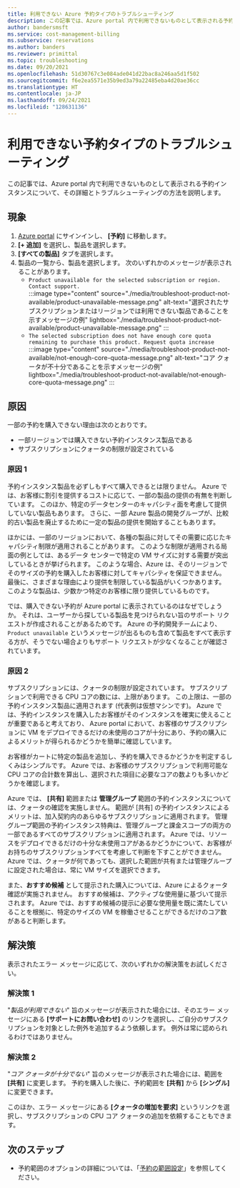 ```yaml
---
title: 利用できない Azure 予約タイプのトラブルシューティング
description: この記事では、Azure portal 内で利用できないものとして表示される予約インスタンスについて、その詳細とトラブルシューティングの方法を説明します。
author: bandersmsft
ms.service: cost-management-billing
ms.subservice: reservations
ms.author: banders
ms.reviewer: primittal
ms.topic: troubleshooting
ms.date: 09/20/2021
ms.openlocfilehash: 51d30767c3e084ade041d22bac8a246aa5d1f502
ms.sourcegitcommit: f6e2ea5571e35b9ed3a79a22485eba4d20ae36cc
ms.translationtype: HT
ms.contentlocale: ja-JP
ms.lasthandoff: 09/24/2021
ms.locfileid: "128631136"
---
```

# <a name="troubleshoot-reservation-type-not-available"></a>利用できない予約タイプのトラブルシューティング

この記事では、Azure portal 内で利用できないものとして表示される予約インスタンスについて、その詳細とトラブルシューティングの方法を説明します。

## <a name="symptoms"></a>現象

1. [Azure portal](https://portal.azure.com/) にサインインし、 **[予約]** に移動します。
2. **[+ 追加]** を選択し、製品を選択します。
3. **[すべての製品]** タブを選択します。
4. 製品の一覧から、製品を選択します。 次のいずれかのメッセージが表示されることがあります。
    - `Product unavailable for the selected subscription or region. Contact support.`  
        :::image type="content" source="./media/troubleshoot-product-not-available/product-unavailable-message.png" alt-text="選択されたサブスクリプションまたはリージョンでは利用できない製品であることを示すメッセージの例" lightbox="./media/troubleshoot-product-not-available/product-unavailable-message.png" :::
    - `The selected subscription does not have enough core quota remaining to purchase this product. Request quota increase`  
        :::image type="content" source="./media/troubleshoot-product-not-available/not-enough-core-quota-message.png" alt-text="コア クォータが不十分であることを示すメッセージの例" lightbox="./media/troubleshoot-product-not-available/not-enough-core-quota-message.png" :::

## <a name="cause"></a>原因

一部の予約を購入できない理由は次のとおりです。

- 一部リージョンでは購入できない予約インスタンス製品である
- サブスクリプションにクォータの制限が設定されている

### <a name="cause-1"></a>原因 1

予約インスタンス製品を必ずしもすべて購入できるとは限りません。 Azure では、お客様に割引を提供するコストに応じて、一部の製品の提供の有無を判断しています。 このほか、特定のデータセンターのキャパシティ面を考慮して提供していない製品もあります。 さらに、一部 Azure 製品の開発グループが、比較的古い製品を廃止するために一定の製品の提供を開始することもあります。

ほかには、一部のリージョンにおいて、各種の製品に対してその需要に応じたキャパシティ制限が適用されることがあります。 このような制限が適用される局面の例としては、あるデータ センターで特定の VM サイズに対する需要が突出しているときが挙げられます。 このような場合、Azure は、そのリージョンでそのサイズの予約を購入したお客様に対してキャパシティを保証できません。 最後に、さまざまな理由により提供を制限している製品がいくつかあります。 このような製品は、少数かつ特定のお客様に限り提供しているものです。

では、購入できない予約が Azure portal に表示されているのはなぜでしょうか。 それは、ユーザーから探している製品を見つけられない旨のサポート リクエストが作成されることがあるためです。 Azure の予約開発チームにより、`Product unavailable` というメッセージが出るものも含めて製品をすべて表示する方が、そうでない場合よりもサポート リクエストが少なくなることが確認されています。

### <a name="cause-2"></a>原因 2

サブスクリプションには、クォータの制限が設定されています。 サブスクリプションで利用できる CPU コアの数には、上限があります。 この上限は、一部の予約インスタンス製品に適用されます (代表例は仮想マシンです)。 Azure では、予約インスタンスを購入したお客様がそのインスタンスを確実に使えることが重要であると考えており、 Azure portal において、お客様のサブスクリプションに VM をデプロイできるだけの未使用のコアが十分にあり、予約の購入によるメリットが得られるかどうかを簡単に確認しています。

お客様がカートに特定の製品を追加し、予約を購入できるかどうかを判定するしくみはシンプルです。 Azure では、お客様のサブスクリプションで利用可能な CPU コアの合計数を算出し、選択された項目に必要なコアの数よりも多いかどうかを確認します。

Azure では、 **[共有]** 範囲または **管理グループ** 範囲の予約インスタンスについては、クォータの確認を実施しません。 範囲が [共有] の予約インスタンスによるメリットは、加入契約内のあらゆるサブスクリプションに適用されます。 管理グループ範囲の予約インスタンス特典は、管理グループと課金スコープの両方の一部であるすべてのサブスクリプションに適用されます。 Azure では、リソースをデプロイできるだけの十分な未使用コアがあるかどうかについて、お客様がお持ちのサブスクリプションすべてを考慮して判断を下すことができません。 Azure では、クォータが何であっても、選択した範囲が共有または管理グループに設定された場合は、常に VM サイズを選択できます。

また、**おすすめ候補** として提示された購入については、Azure によるクォータ確認が実施されません。 おすすめ候補は、アクティブな使用量に基づいて提示されます。 Azure では、おすすめ候補の提示に必要な使用量を既に満たしていることを根拠に、特定のサイズの VM を稼働させることができるだけのコア数があると判断します。

## <a name="solution"></a>解決策

表示されたエラー メッセージに応じて、次のいずれかの解決策をお試しください。

### <a name="solution-1"></a>解決策 1

"_製品が利用できない_" 旨のメッセージが表示された場合には、そのエラー メッセージにある **[サポートにお問い合わせ]** のリンクを選択し、ご自分のサブスクリプションを対象とした例外を追加するよう依頼します。 例外は常に認められるわけではありません。

### <a name="solution-2"></a>解決策 2

"_コア クォータが十分でない_" 旨のメッセージが表示された場合には、範囲を **[共有]** に変更します。 予約を購入した後に、予約範囲を **[共有]** から **[シングル]** に変更できます。

このほか、エラー メッセージにある **[クォータの増加を要求]** というリンクを選択し、サブスクリプションの CPU コア クォータの追加を依頼することもできます。

## <a name="next-steps"></a>次のステップ

- 予約範囲のオプションの詳細については、「[予約の範囲設定](prepare-buy-reservation.md#scope-reservations)」を参照してください。